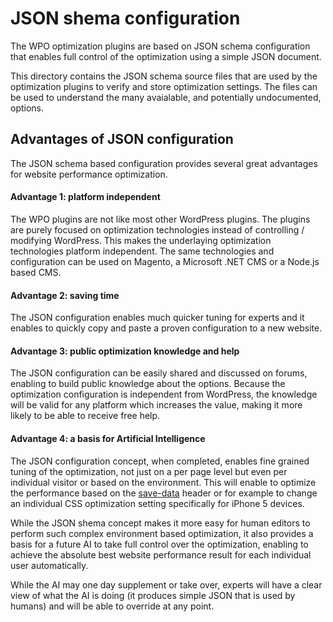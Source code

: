 # JSON shema configuration

The WPO optimization plugins are based on JSON schema configuration that enables full control of the optimization using a simple JSON document.

This directory contains the JSON schema source files that are used by the optimization plugins to verify and store optimization settings. The files can be used to understand the many avaialable, and potentially undocumented, options.

## Advantages of JSON configuration

The JSON schema based configuration provides several great advantages for website performance optimization.

#### Advantage 1: platform independent

The WPO plugins are not like most other WordPress plugins. The plugins are purely focused on optimization technologies instead of controlling / modifying WordPress. This makes the underlaying optimization technologies platform independent. The same technologies and configuration can be used on Magento, a Microsoft .NET CMS or a Node.js based CMS. 

#### Advantage 2: saving time

The JSON configuration enables much quicker tuning for experts and it enables to quickly copy and paste a proven configuration to a new website.

#### Advantage 3: public optimization knowledge and help

The JSON configuration can be easily shared and discussed on forums, enabling to build public knowledge about the options. Because the optimization configuration is independent from WordPress, the knowledge will be valid for any platform which increases the value, making it more likely to be able to receive free help.

#### Advantage 4: a basis for Artificial Intelligence

The JSON configuration concept, when completed, enables fine grained tuning of the optimization, not just on a per page level but even per individual visitor or based on the environment. This will enable to optimize the performance based on the [save-data](https://developers.google.com/web/updates/2016/02/save-data) header or for example to change an individual CSS optimization setting specifically for iPhone 5 devices. 

While the JSON shema concept makes it more easy for human editors to perform such complex environment based optimization, it also provides a basis for a future AI to take full control over the optimization, enabling to achieve the absolute best website performance result for each individual user automatically.

While the AI may one day supplement or take over, experts will have a clear view of what the AI is doing (it produces simple JSON that is used by humans) and will be able to override at any point.